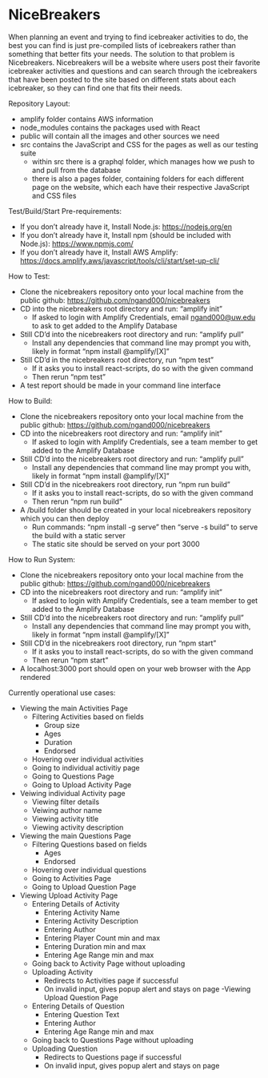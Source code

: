 ﻿# NiceBreakers
When planning an event and trying to find icebreaker activities to do, the best you can
find is just pre-compiled lists of icebreakers rather than something that better fits
your needs. The solution to that problem is Nicebreakers. Nicebreakers will be a website
where users post their favorite icebreaker activities and questions and can search
through the icebreakers that have been posted to the site based on different stats about
each icebreaker, so they can find one that fits their needs.

Repository Layout:
- amplify folder contains AWS information
- node_modules contains the packages used with React
- public will contain all the images and other sources we need
- src contains the JavaScript and CSS for the pages as well as our testing suite
    - within src there is a graphql folder, which manages how we push to and pull from the database
    - there is also a pages folder, containing folders for each different page on the website, which each have their respective JavaScript and CSS files

Test/Build/Start Pre-requirements:
- If you don’t already have it, Install Node.js: https://nodejs.org/en
- If you don’t already have it, Install npm (should be included with Node.js): https://www.npmjs.com/
- If you don’t already have it, Install AWS Amplify: https://docs.amplify.aws/javascript/tools/cli/start/set-up-cli/

How to Test:
- Clone the nicebreakers repository onto your local machine from the public github: https://github.com/ngand000/nicebreakers
- CD into the nicebreakers root directory and run: “amplify init”
    - If asked to login with Amplify Credentials, email ngand000@uw.edu to ask to get added to the Amplify Database
- Still CD’d into the nicebreakers root directory and run: “amplify pull”
    - Install any dependencies that command line may prompt you with, likely in format “npm install @amplify/[X]”
- Still CD’d in the nicebreakers root directory, run “npm test”
    - If it asks you to install react-scripts, do so with the given command
    - Then rerun “npm test”
- A test report should be made in your command line interface

How to Build:
- Clone the nicebreakers repository onto your local machine from the public github: https://github.com/ngand000/nicebreakers
- CD into the nicebreakers root directory and run: “amplify init”
    - If asked to login with Amplify Credentials, see a team member to get added to the Amplify Database
- Still CD’d into the nicebreakers root directory and run: “amplify pull”
    - Install any dependencies that command line may prompt you with, likely in format “npm install @amplify/[X]”
- Still CD’d in the nicebreakers root directory, run “npm run build”
    - If it asks you to install react-scripts, do so with the given command
    - Then rerun “npm run build”
- A /build folder should be created in your local nicebreakers repository which you can then deploy
    - Run commands: “npm install -g serve” then “serve -s build” to serve the build with a static server
    - The static site should be served on your port 3000

How to Run System:
- Clone the nicebreakers repository onto your local machine from the public github: https://github.com/ngand000/nicebreakers
- CD into the nicebreakers root directory and run: “amplify init”
    - If asked to login with Amplify Credentials, see a team member to get added to the Amplify Database
- Still CD’d into the nicebreakers root directory and run: “amplify pull”
    - Install any dependencies that command line may prompt you with, likely in format “npm install @amplify/[X]”
- Still CD’d in the nicebreakers root directory, run “npm start”
    - If it asks you to install react-scripts, do so with the given command
    - Then rerun “npm start”
- A localhost:3000 port should open on your web browser with the App rendered

Currently operational use cases:
- Viewing the main Activities Page
    - Filtering Activities based on fields
        - Group size
        - Ages
        - Duration
        - Endorsed
    - Hovering over individual activities
    - Going to individual activitiy page
    - Going to Questions Page
    - Going to Upload Activity Page
- Veiwing individual Activity page
    - Viewing filter details
    - Veiwing author name
    - Viewing activity title
    - Viewing activity description
- Viewing the main Questions Page
    - Filtering Questions based on fields
        - Ages
        - Endorsed
    - Hovering over individual questions
    - Going to Activities Page
    - Going to Upload Question Page
- Viewing Upload Activity Page
    - Entering Details of Activity
        - Entering Activity Name
        - Entering Activity Description
        - Entering Author
        - Entering Player Count min and max
        - Entering Duration min and max
        - Entering Age Range min and max
    - Going back to Activity Page without uploading
    - Uploading Activity
        - Redirects to Activities page if successful
        - On invalid input, gives popup alert and stays on page
-Viewing Upload Question Page
    - Entering Details of Question
        - Entering Question Text
        - Entering Author
        - Entering Age Range min and max
    - Going back to Questions Page without uploading
    - Uploading Question
        - Redirects to Questions page if successful
        - On invalid input, gives popup alert and stays on page

